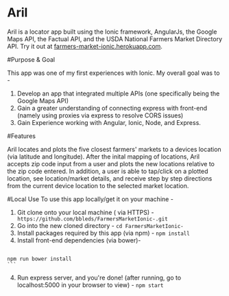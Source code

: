 # Aril

Aril is a locator app built using the Ionic framework, AngularJs, the Google Maps API, the Factual API, and the USDA National Farmers Market Directory API. Try it out at [farmers-market-ionic.herokuapp.com](http://farmers-market-ionic.herokuapp.com/#/tab/dash).

#Purpose & Goal

This app was one of my first experiences with Ionic. My overall goal was to -
 1. Develop an app that integrated multiple APIs (one specifically being the Google Maps API)
 2. Gain a greater understanding of connecting express with front-end (namely using proxies via express to resolve CORS issues)
 3. Gain Experience working with Angular, Ionic, Node, and Express.

#Features

Aril locates and plots the five closest farmers' markets to a devices location (via latitude and longitude). After the inital mapping of locations, Aril accepts zip code input from a user and plots the new locations relative to the zip code entered. In addition, a user is able to tap/click on a plotted location, see location/market details, and receive step by step directions from the current device location to the selected market location.

#Local Use
To use this app locally/get it on your machine -
  1. Git clone onto your local machine ( via HTTPS) - ``` https://github.com/bbleds/FarmersMarketIonic-.git```
  2. Go into the new cloned directory - ``` cd FarmersMarketIonic- ```
  3. Install packages required by this app (via npm) -
    ```
    npm install
    ```
  4. Install front-end dependencies (via bower)-
  	 ```
    npm run bower install
    ```
  4. Run express server, and you're done! (after running, go to localhost:5000 in your browser to view) -
    ```
    npm start
    ```

